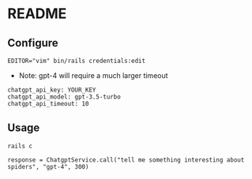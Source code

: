 # README

## Configure
```
EDITOR="vim" bin/rails credentials:edit
```

* Note: gpt-4 will require a much larger timeout

```
chatgpt_api_key: YOUR_KEY
chatgpt_api_model: gpt-3.5-turbo
chatgpt_api_timeout: 10
```

## Usage

```
rails c

response = ChatgptService.call("tell me something interesting about spiders", "gpt-4", 300)
```
